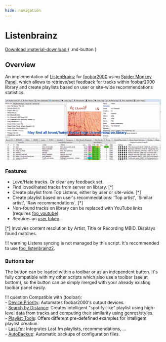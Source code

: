 ```yaml
---
hide: navigation
---
```


# Listenbrainz

[Download :material-download:](https://github.com/regorxxx/ListenBrainz-SMP){ .md-button }

## Overview

An implementation of [ListenBrainz](https://listenbrainz.org/) for [foobar2000](https://www.foobar2000.org)
 using [Spider Monkey Panel](https://theqwertiest.github.io/foo_spider_monkey_panel),
 which allows to retrieve/set feedback for tracks within foobar2000 library and create
 playlists based on user or site-wide recommendations statistics.

![ListenBrainz](../images/lb.gif)

### Features
- Love/Hate tracks. Or clear any feedback set.
- Find loved/hated tracks from server on library. [*]
- Create playlist from Top Listens, either by user or site-wide. [*]
- Create playlist based on user's recommedations: 'Top artist', 'Similar artist', 'Raw recommendations'. [*]
- Non-found tracks on library can be replaced with YouTube links (requires [foo_youtube](https://fy.3dyd.com/download/)).
- Requires an [user token](https://listenbrainz.org/profile/).

[*] Involves content resolution by Artist, Title or Recording MBID. Displays found matches.

!!! warning
	Listens syncing is not managed by this script. It's recommended to use
	[foo_listenbrainz2](https://github.com/phw/foo_listenbrainz2).

### Buttons bar
The button can be loaded within a toolbar or as an independent button. 
It's fully compatible with my other scripts which also use a toolbar (see at bottom), 
so the button can be simply merged with your already existing toolbar panel easily.

!!! question
	Compatible with (toolbar):  
	- [Device Priority](../../scripts/device-priority-smp): Automates foobar2000's output devices.  
    - [Search by Distance](../../scripts/search-by-distance-smp): Creates intelligent "spotify-like"
	playlist using high-level data from tracks and computing their similarity using genres/styles.  
    - [Playlist Tools](../../scripts/playlist-tools-smp): Offers different pre-defefined examples for 
	intelligent playlist creation.  
	- [Last.fm](../../scripts/lastfm-smp): Integrates Last.fm playlists, recommendations, ...  
	- [AutoBackup](../../scripts/autobackup-smp): Automatic backups of configuration files.  